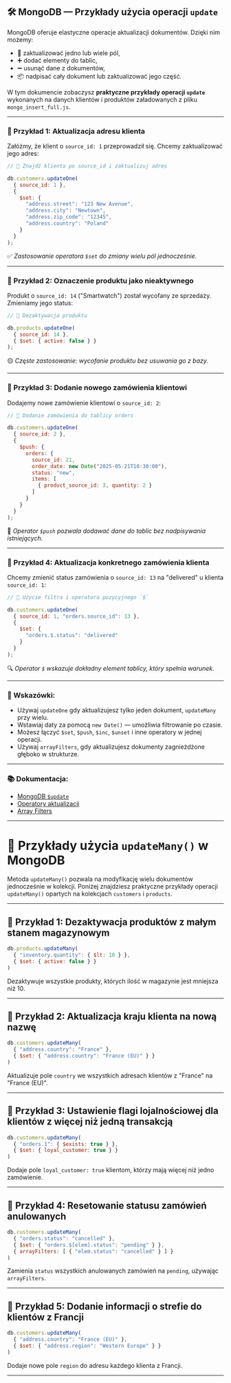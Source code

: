 ## 🛠️ MongoDB — Przykłady użycia operacji `update`

MongoDB oferuje elastyczne operacje aktualizacji dokumentów. Dzięki nim możemy:

* 🔄 zaktualizować jedno lub wiele pól,
* ➕ dodać elementy do tablic,
* ➖ usunąć dane z dokumentów,
* 📦 nadpisać cały dokument lub zaktualizować jego część.

W tym dokumencie zobaczysz **praktyczne przykłady operacji `update`** wykonanych na danych klientów i produktów załadowanych z pliku `mongo_insert_full.js`.

---

### 📍 Przykład 1: Aktualizacja adresu klienta

Załóżmy, że klient o `source_id: 1` przeprowadził się. Chcemy zaktualizować jego adres:

```js
// 🧭 Znajdź klienta po source_id i zaktualizuj adres

db.customers.updateOne(
  { source_id: 1 },
  {
    $set: {
      "address.street": "123 New Avenue",
      "address.city": "Newtown",
      "address.zip_code": "12345",
      "address.country": "Poland"
    }
  }
);
```

✅ *Zastosowanie operatora `$set` do zmiany wielu pól jednocześnie.*

---

### 📍 Przykład 2: Oznaczenie produktu jako nieaktywnego

Produkt o `source_id: 14` ("Smartwatch") został wycofany ze sprzedaży. Zmieniamy jego status:

```js
// 🚫 Dezaktywacja produktu

db.products.updateOne(
  { source_id: 14 },
  { $set: { active: false } }
);
```

🟡 *Częste zastosowanie: wycofanie produktu bez usuwania go z bazy.*

---

### 📍 Przykład 3: Dodanie nowego zamówienia klientowi

Dodajemy nowe zamówienie klientowi o `source_id: 2`:

```js
// 🧾 Dodanie zamówienia do tablicy orders

db.customers.updateOne(
  { source_id: 2 },
  {
    $push: {
      orders: {
        source_id: 21,
        order_date: new Date("2025-05-21T10:30:00"),
        status: "new",
        items: [
          { product_source_id: 3, quantity: 2 }
        ]
      }
    }
  }
);
```

📌 *Operator `$push` pozwala dodawać dane do tablic bez nadpisywania istniejących.*

---

### 📍 Przykład 4: Aktualizacja konkretnego zamówienia klienta

Chcemy zmienić status zamówienia o `source_id: 13` na "delivered" u klienta `source_id: 1`:

```js
// 🎯 Użycie filtra i operatora pozycyjnego `$`

db.customers.updateOne(
  { source_id: 1, "orders.source_id": 13 },
  {
    $set: {
      "orders.$.status": "delivered"
    }
  }
);
```

🔍 *Operator `$` wskazuje dokładny element tablicy, który spełnia warunek.*

---

### 🧩 Wskazówki:

* Używaj `updateOne` gdy aktualizujesz tylko jeden dokument, `updateMany` przy wielu.
* Wstawiaj daty za pomocą `new Date()` — umożliwia filtrowanie po czasie.
* Możesz łączyć `$set`, `$push`, `$inc`, `$unset` i inne operatory w jednej operacji.
* Używaj `arrayFilters`, gdy aktualizujesz dokumenty zagnieżdżone głęboko w strukturze.

---

### 📚 Dokumentacja:

* [MongoDB `$update`](https://www.mongodb.com/docs/manual/reference/method/db.collection.updateOne/)
* [Operatory aktualizacji](https://www.mongodb.com/docs/manual/reference/operator/update/)
* [Array Filters](https://www.mongodb.com/docs/manual/reference/command/update/#arrayfilters)


---


# 🔄 Przykłady użycia `updateMany()` w MongoDB

Metoda `updateMany()` pozwala na modyfikację wielu dokumentów jednocześnie w kolekcji. Poniżej znajdziesz praktyczne przykłady operacji `updateMany()` opartych na kolekcjach `customers` i `products`.

---

## 📌 Przykład 1: Dezaktywacja produktów z małym stanem magazynowym

```javascript
db.products.updateMany(
  { "inventory.quantity": { $lt: 10 } },
  { $set: { active: false } }
)
```

Dezaktywuje wszystkie produkty, których ilość w magazynie jest mniejsza niż 10.

---

## 📌 Przykład 2: Aktualizacja kraju klienta na nową nazwę

```javascript
db.customers.updateMany(
  { "address.country": "France" },
  { $set: { "address.country": "France (EU)" } }
)
```

Aktualizuje pole `country` we wszystkich adresach klientów z "France" na "France (EU)".

---

## 📌 Przykład 3: Ustawienie flagi lojalnościowej dla klientów z więcej niż jedną transakcją

```javascript
db.customers.updateMany(
  { "orders.1": { $exists: true } },
  { $set: { loyal_customer: true } }
)
```

Dodaje pole `loyal_customer: true` klientom, którzy mają więcej niż jedno zamówienie.

---

## 📌 Przykład 4: Resetowanie statusu zamówień anulowanych

```javascript
db.customers.updateMany(
  { "orders.status": "cancelled" },
  { $set: { "orders.$[elem].status": "pending" } },
  { arrayFilters: [ { "elem.status": "cancelled" } ] }
)
```

Zamienia `status` wszystkich anulowanych zamówień na `pending`, używając `arrayFilters`.

---

## 📌 Przykład 5: Dodanie informacji o strefie do klientów z Francji

```javascript
db.customers.updateMany(
  { "address.country": "France (EU)" },
  { $set: { "address.region": "Western Europe" } }
)
```

Dodaje nowe pole `region` do adresu każdego klienta z Francji.

---


